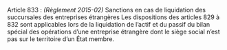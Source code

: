 Article 833 : _(Règlement 2015-02)_ Sanctions en cas de liquidation des succursales des entreprises étrangères
Les dispositions des articles 829 à 832 sont applicables lors de la liquidation de l’actif et du passif du bilan spécial des opérations d’une entreprise étrangère dont le siège social n’est pas sur le territoire d’un État membre.